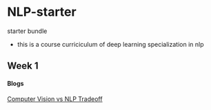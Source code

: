 # NLP-starter
starter bundle
- this is a course curriciculum of deep learning specialization in nlp 

## Week 1
 
#### Blogs
[Computer Vision vs NLP Tradeoff](https://https://harsh2ai.medium.com/the-nlp-and-cv-tradeoff-d4d2131e4a4c) 